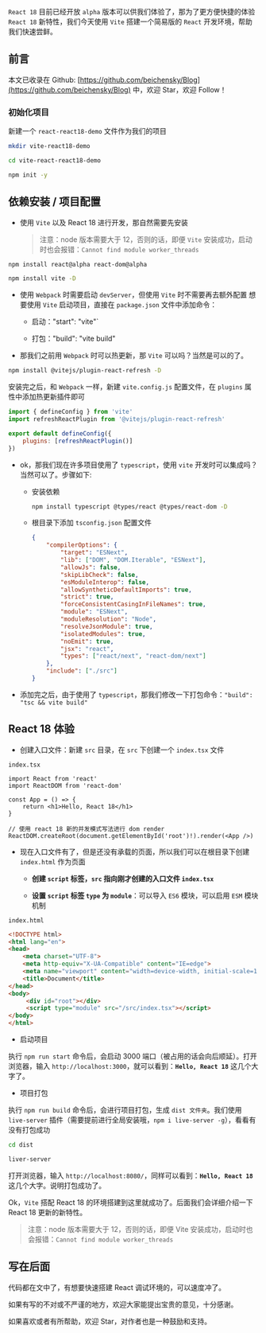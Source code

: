 `React 18` 目前已经开放 `alpha` 版本可以供我们体验了，那为了更方便快捷的体验 `React 18` 新特性，我们今天使用 `Vite` 搭建一个简易版的 `React` 开发环境，帮助我们快速尝鲜。

## 前言

本文已收录在 Github: [https://github.com/beichensky/Blog](https://github.com/beichensky/Blog) 中，欢迎 Star，欢迎 Follow！



### 初始化项目

新建一个 `react-react18-demo` 文件作为我们的项目

``` bash
mkdir vite-react18-demo

cd vite-react-react18-demo

npm init -y
```

## 依赖安装 / 项目配置

- 使用 `Vite` 以及 React 18 进行开发，那自然需要先安装

  > 注意：node 版本需要大于 12，否则的话，即便 `Vite` 安装成功，启动时也会报错：`Cannot find module worker_threads`

``` bash
npm install react@alpha react-dom@alpha

npm install vite -D
```

- 使用 `Webpack` 时需要启动 `devServer`，但使用 `Vite` 时不需要再去额外配置
  想要使用 `Vite` 启动项目，直接在 `package.json` 文件中添加命令：
  - 启动："start": "vite"`

  - 打包："build": "vite build"

- 那我们之前用 `Webpack` 时可以热更新，那 `Vite` 可以吗？当然是可以的了。

``` bash
npm install @vitejs/plugin-react-refresh -D
```

安装完之后，和 `Webpack` 一样，新建 `vite.config.js` 配置文件，在 `plugins` 属性中添加热更新插件即可

``` js
import { defineConfig } from 'vite'
import refreshReactPlugin from '@vitejs/plugin-react-refresh'

export default defineConfig({
    plugins: [refreshReactPlugin()]
})
```

- ok，那我们现在许多项目使用了 `typescript`，使用 `vite` 开发时可以集成吗？当然可以了。步骤如下:

  - 安装依赖

    ``` bash
    npm install typescript @types/react @types/react-dom -D
    ```

  - 根目录下添加 `tsconfig.json` 配置文件

    ``` json
    {
        "compilerOptions": {
            "target": "ESNext",
            "lib": ["DOM", "DOM.Iterable", "ESNext"],
            "allowJs": false,
            "skipLibCheck": false,
            "esModuleInterop": false,
            "allowSyntheticDefaultImports": true,
            "strict": true,
            "forceConsistentCasingInFileNames": true,
            "module": "ESNext",
            "moduleResolution": "Node",
            "resolveJsonModule": true,
            "isolatedModules": true,
            "noEmit": true,
            "jsx": "react",
            "types": ["react/next", "react-dom/next"]
        },
        "include": ["./src"]
    }
    ```

- 添加完之后，由于使用了 `typescript`，那我们修改一下打包命令：`"build": "tsc && vite build"`

## React 18 体验

- 创建入口文件：新建 `src` 目录，在 `src` 下创建一个 `index.tsx` 文件

`index.tsx`

``` tsx
import React from 'react'
import ReactDOM from 'react-dom'

const App = () => {
    return <h1>Hello, React 18</h1>
}

// 使用 react 18 新的并发模式写法进行 dom render
ReactDOM.createRoot(document.getElementById('root')!).render(<App />)
```

- 现在入口文件有了，但是还没有承载的页面，所以我们可以在根目录下创建 `index.html` 作为页面

  - **创建 `script` 标签，`src` 指向刚才创建的入口文件 `index.tsx`**

  - **设置 `script` 标签 `type` 为 `module`**：可以导入 `ES6` 模块，可以启用 `ESM` 模块机制

`index.html`

``` html
<!DOCTYPE html>
<html lang="en">
<head>
    <meta charset="UTF-8">
    <meta http-equiv="X-UA-Compatible" content="IE=edge">
    <meta name="viewport" content="width=device-width, initial-scale=1.0">
    <title>Document</title>
</head>
<body>
     <div id="root"></div>
     <script type="module" src="/src/index.tsx"></script>
</body>
</html>
```

- 启动项目

执行 `npm run start` 命令后，会启动 3000 端口（被占用的话会向后顺延）。打开浏览器，输入 `http://localhost:3000`，就可以看到：**`Hello, React 18`** 这几个大字了。

- 项目打包

执行 `npm run build` 命令后，会进行项目打包，生成 `dist 文件夹`。我们使用 `live-server` 插件（需要提前进行全局安装哦，`npm i live-server -g`），看看有没有打包成功

``` bash
cd dist

liver-server
```

打开浏览器，输入 `http://localhost:8080/`，同样可以看到：**`Hello, React 18`** 这几个大字。说明打包成功了。

Ok，`Vite` 搭配 React 18 的环境搭建到这里就成功了。后面我们会详细介绍一下 React 18 更新的新特性。



> 注意：node 版本需要大于 12，否则的话，即便 Vite 安装成功，启动时也会报错：`Cannot find module worker_threads`

## 写在后面

代码都在文中了，有想要快速搭建 React 调试环境的，可以速度冲了。

如果有写的不对或不严谨的地方，欢迎大家能提出宝贵的意见，十分感谢。

如果喜欢或者有所帮助，欢迎 Star，对作者也是一种鼓励和支持。

